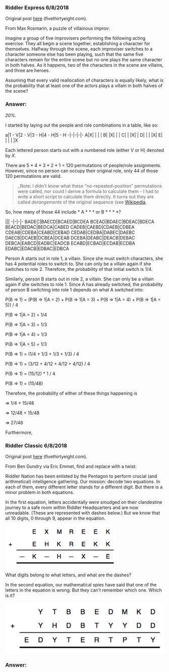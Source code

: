 ### Riddler Express 6/8/2018

Original post [here](https://fivethirtyeight.com/features/the-case-of-the-smudged-secret-message/) (fivethirtyeight.com).

From Max Rosmarin, a puzzle of villainous improv:

Imagine a group of five improvisers performing the following acting exercise: They all begin a scene together, establishing a character for themselves. Halfway through the scene, each improviser switches to a character someone else has been playing, such that the same five characters remain for the entire scene but no one plays the same character in both halves. As it happens, two of the characters in the scene are villains, and three are heroes.

Assuming that every valid reallocation of characters is equally likely, what is the probability that at least one of the actors plays a villain in both halves of the scene?

### Answer:

*20%.*

I started by laying out the people and role combinations in a table, like so:

a|1 - V|2 - V|3 - H|4 - H|5 - H
-|-|-|-|-
A|X| | | | 
B| |X| | | 
C| | |X| | 
D| | | |X| 
E| | | | |X

Each lettered person starts out with a numbered role (either V or H) denoted by *X*.

There are 5 * 4 * 3 * 2 * 1 = 120 permutations of people/role assignments. However, since no person can occupy their original role, only 44 of those 120 permutations are valid. 

> _Note: I didn't know what these "no-repeated-position" permutations were called, nor could I derive a formula to calculate them - I had to write a short script to calculate them directly. It turns out they are called *derangements* of the original sequence (see [Wikipedia](https://en.wikipedia.org/wiki/Derangement).

So, how many of those 44 include * A * * * or B * * * *?

|||
-|-|-|-
BADEC|BAECD|BCAED|BCDEA 
BCEAD|BDAEC|BDEAC|BDECA 
BEACD|BEDAC|BEDCA|CABED
CADEB|CAEBD|CDAEB|CDBEA
CDEAB|CDEBA|CEABD|CEBAD
CEDAB|CEDBA|DABEC|DAEBC
DAECB|DCAEB|DCBEA|DCEAB
DCEBA|DEABC|DEACB|DEBAC
DEBCA|EABCD|EADBC|EADCB
ECABD|ECBAD|ECDAB|ECDBA
EDABC|EDACB|EDBAC|EDBCA

Person A starts out in role 1, a villain. Since she must switch characters, she has 4 potential roles to switch to. She can only be a villain again if she switches to role 2. Therefore, the probability of that initial switch is 1/4. 

Similarly, person B starts out in role 2, a villain. She can only be a villain again if she switches to role 1. Since A has already switched, the probability of person B switching into role 1 depends on what A switched into:

P(B => 1) = (P(B => 1|A = 2) + P(B => 1|A = 3) + P(B => 1|A = 4) + P(B => 1|A = 5)) / 4

P(B => 1|A = 2) = 1/4

P(B => 1|A = 3) = 1/3

P(B => 1|A = 4) = 1/3

P(B => 1|A = 5) = 1/3

P(B => 1) = (1/4 + 1/3 + 1/3 + 1/3) / 4

P(B => 1) = (3/12 + 4/12 + 4/12 + 4/12) / 4

P(B => 1) = (15/12) * 1 / 4

P(B => 1) = (15/48)

Therefore, the probability of either of these things happening is 

=> 1/4 + 15/48

=> 12/48 + 15/48

=> 27/48

Furthermore, 


### Riddler Classic 6/8/2018

Original post [here](https://fivethirtyeight.com/features/the-case-of-the-smudged-secret-message/) (fivethirtyeight.com).

From Ben Gundry via Eric Emmet, find and replace with a twist:

Riddler Nation has been enlisted by the Pentagon to perform crucial (and arithmetical) intelligence gathering. Our mission: decode two equations. In each of them, every different letter stands for a different digit. But there is a minor problem in both equations.

In the first equation, letters accidentally were smudged on their clandestine journey to a safe room within Riddler Headquarters and are now unreadable. (These are represented with dashes below.) But we know that all 10 digits, 0 through 9, appear in the equation.

![Message 1](message1.png)

What digits belong to what letters, and what are the dashes?

In the second equation, our mathematical spies have said that one of the letters in the equation is wrong. But they can’t remember which one. Which is it?

![Message 2](message2.png)

### Answer:

